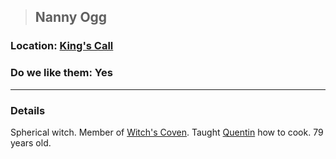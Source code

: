 >## Nanny Ogg

### Location: [King's Call](Notes/Locations/King's%20Call.md#The%20Witch's%20Coven)

### Do we like them: Yes

***

### Details

Spherical witch. Member of [Witch's Coven](Notes/Organizations/Witch's%20Coven.md). Taught [Quentin](Notes/Characters/PCs/Quentin%20Thexius.md) how to cook. 79 years old.